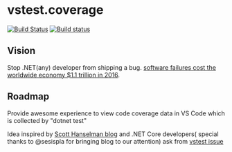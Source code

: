 # vstest.coverage

[![Build Status](https://travis-ci.com/spekt/vstest.coverage.svg?branch=master)](https://travis-ci.com/spekt/vstest.coverage)
[![Build status](https://ci.appveyor.com/api/projects/status/gds2rdqvixk5q6q5?svg=true)](https://ci.appveyor.com/project/spekt/vstest-coverage)

## Vision
Stop .NET(any) developer from shipping a bug. [software failures cost the worldwide economy $1.1 trillion in 2016](https://crossbrowsertesting.com/blog/development/software-bug-cost/).

## Roadmap
Provide awesome experience to view code coverage data in VS Code which is collected by "dotnet test"

Idea inspired by  [Scott Hanselman blog](https://www.hanselman.com/blog/AutomaticUnitTestingInNETCorePlusCodeCoverageInVisualStudioCode.aspx)  and .NET Core developers( special thanks to @sesispla for bringing blog to our attention)  ask from [vstest issue](https://github.com/Microsoft/vstest/issues/981)
